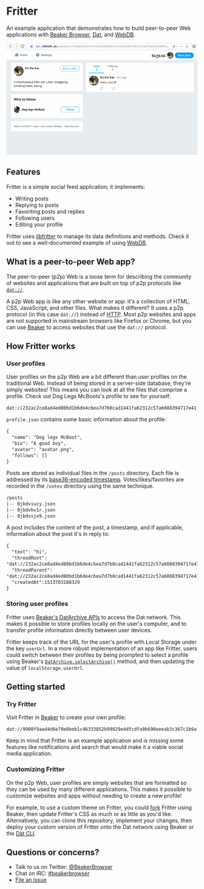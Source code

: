 # Fritter

An example application that demonstrates how to build peer-to-peer Web applications with [Beaker Browser](https://github.com/beakerbrowser/beaker), [Dat](https://github.com/datproject/dat), and [WebDB](https://github.com/beakerbrowser/webdb).

![Fritter demo](demo.gif)

## Features

Fritter is a simple social feed application; it implements:

- Writing posts
- Replying to posts
- Favoriting posts and replies
- Following users
- Editing your profile

Fritter uses [libfritter](https://github.com/beakerbrowser/libfritter) to manage its data definitions and methods. Check it out to see a well-documented example of using [WebDB](https://github.com/beakerbrowser/webdb).

## What is a peer-to-peer Web app?

The peer-to-peer (p2p) Web is a loose term for describing the community of websites and applications that are built on top of p2p protocols like [`dat://`](https://github.com/datproject/dat).

A p2p Web app is like any other website or app: it's a collection of HTML, CSS, JavaScript, and other files. What makes it different? It uses a p2p protocol (in this case `dat://`) instead of [HTTP](https://en.wikipedia.org/wiki/Hypertext_Transfer_Protocol).  Most p2p websites and apps are not supported in mainstream browsers like Firefox or Chrome, but you can use [Beaker](https://beakerbrowser.com) to access websites that use the `dat://` protocol.

## How Fritter works

### User profiles

User profiles on the p2p Web are a bit different than user profiles on the traditional Web. Instead of being stored in a server-side database, they're simply websites! This means you can look at all the files that comprise a profile. Check out Dog Legs McBoots's profile to see for yourself:

```
dat://232ac2ce8ad4ed80bd1b6de4cbea7d7b0cad1441fa62312c57a6088394717e41
```

`profile.json` contains some basic information about the profile:

```
{
  "name": "Dog legs McBoot",
  "bio": "A good boy",
  "avatar": "avatar.png",
  "follows": []
}
```

Posts are stored as individual files in the `/posts` directory. Each file is addressed by its [base36-encoded timestamp](https://github.com/beakerbrowser/libfritter/blob/70cabb5af5d0baf78a7c85cd33f366d9ef41ae23/lib/feed.js#L16). Votes/likes/favorites are recorded in the `/votes` directory using the same technique.


```
/posts
|-- 0jbdviucy.json
|-- 0jbdvkv1r.json
|-- 0jbdvsjo9.json
```

A post includes the content of the post, a timestamp, and if applicable, information about the post it's in reply to:

```
{
  "text": "hi",
  "threadRoot": "dat://232ac2ce8ad4ed80bd1b6de4cbea7d7b0cad1441fa62312c57a6088394717e41/posts/0jbdvsjo9.json",
  "threadParent": "dat://232ac2ce8ad4ed80bd1b6de4cbea7d7b0cad1441fa62312c57a6088394717e41/posts/0jbdvsjo9.json",
  "createdAt":1513703188329
}
```

### Storing user profiles

Fritter uses [Beaker's DatArchive APIs](https://beakerbrowser.com/docs/apis/dat.html) to access the Dat network. This makes it possible to store profiles locally on the user's computer, and to transfer profile information directly between user devices.

Fritter keeps track of the URL for the user's profile with Local Storage under the key `userUrl`. In a more robust implementation of an app like Fritter, users could switch between their profiles by being prompted to select a profile using Beaker's [`DatArchive.selectArchive()`](https://beakerbrowser.com/docs/apis/dat.html#datarchive-selectarchive) method, and then updating the value of `localStorage.userUrl`.

## Getting started

### Try Fritter

Visit Fritter in [Beaker](https://beakerbrowser.com/docs/install/) to create your own profile:

```
dat://9900f9aad4d6e79e0beb1c46333852b99829e4dfcdfa9b690eeeab3c367c1b9a
```

 Keep in mind that Fritter is an example application and is missing some features like notifications and search that would make it a viable social media application.

### Customizing Fritter

On the p2p Web, user profiles are simply websites that are formatted so they can be used by many different applications. This makes it possible to customize websites and apps without needing to create a new profile!

For example, to use a custom theme on Fritter, you could [fork](https://beakerbrowser.com/2017/06/14/forking-websites-on-the-p2p-web.html) Fritter using Beaker, then update Fritter's CSS as much or as little as you'd like. Alternatively, you can clone this repository, implement your changes, then deploy your custom version of Fritter onto the Dat network using Beaker or the [Dat CLI](https://github.com/datproject/dat).

## Questions or concerns?

- Talk to us on Twitter: [@BeakerBrowser](https://twitter.com/beakerbrowser)
- Chat on IRC: [#beakerbrowser](https://webchat.freenode.net/?channels=beakerbrowser)
- [File an issue](https://github.com/beakerbrowser/fritter/issues)
